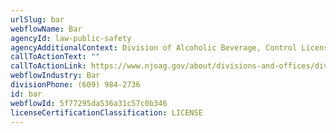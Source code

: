 ```yaml
---
urlSlug: bar
webflowName: Bar
agencyId: law-public-safety
agencyAdditionalContext: Division of Alcoholic Beverage, Control Licensing Bureau
callToActionText: ""
callToActionLink: https://www.njoag.gov/about/divisions-and-offices/division-of-alcoholic-beverage-control-home/posse-online-licensing-system/
webflowIndustry: Bar
divisionPhone: (609) 984-2736
id: bar
webflowId: 5f77295da536a31c57c0b346
licenseCertificationClassification: LICENSE
---
```

